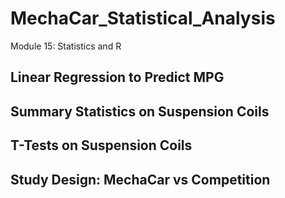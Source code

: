 # MechaCar_Statistical_Analysis
Module 15: Statistics and R

## Linear Regression to Predict MPG


## Summary Statistics on Suspension Coils


## T-Tests on Suspension Coils


## Study Design: MechaCar vs Competition

